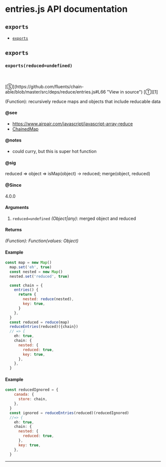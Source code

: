 # entries.js API documentation

<!-- div class="toc-container" -->

<!-- div -->

## `exports`
* <a href="#exports"  data-meta="exports reduced undefined reduced object isMap object reduced merge object reduced"  data-call="exports reduced undefined"  data-category="Methods"  data-description="Function recursively reduce maps and objects that include reducable data"  data-name="exports"  data-see="href https www airpair com javascript javascript array reduce label https www airpair com javascript javascript array reduce href https github com fluents chain able blob master src ChainedMap js label ChainedMap"  data-notes="could curry but this is super hot function"  data-all="meta exports reduced undefined n reduced object isMap object reduced merge object reduced call exports reduced undefined category Methods description Function recursively reduce maps and objects that include reducable data name exports member see href https www airpair com javascript javascript array reduce label https www airpair com javascript javascript array reduce href https github com fluents chain able blob master src ChainedMap js label ChainedMap notes could curry but this is super hot function n todos klassProps" >`exports`</a>

<!-- /div -->

<!-- /div -->

<!-- div class="doc-container" -->

<!-- div -->

## `exports`

<!-- div -->

<h3 id="exports" data-member="" data-category="Methods" data-name="exports"><code>exports(reduced=undefined)</code></h3>
<br>
<br>
[&#x24C8;](https://github.com/fluents/chain-able/blob/master/src/deps/reduce/entries.js#L66 "View in source") [&#x24C9;][1]

(Function): recursively reduce maps and objects that include reducable data


#### @see 

* <a href="https://www.airpair.com/javascript/javascript-array-reduce" >https://www.airpair.com/javascript/javascript-array-reduce</a>
* <a href="https://github.com/fluents/chain-able/blob/master/src/ChainedMap.js" >ChainedMap</a>

#### @notes 

* could curry, but this is super hot function
 

#### @sig 

reduced => object => isMap(object) -> reduced; merge(object, reduced) 

#### @Since
4.0.0

#### Arguments
1. `reduced=undefined` *(Object|any)*: merged object and reduced

#### Returns
*(Function): Function(values: Object)*

#### Example
```js
const map = new Map()
  map.set('eh', true)
  const nested = new Map()
  nested.set('reduced', true)

  const chain = {
    entries() {
      return {
        nested: reduce(nested),
        key: true,
      }
    },
  }
  const reduced = reduce(map)
  reduceEntries(reduced)({chain})
  // => {
    eh: true,
    chain: {
      nested: {
        reduced: true,
        key: true,
      },
    },
  }
```
#### Example
```js
const reducedIgnored = {
    canada: {
      store: chain,
    },
  }
  const ignored = reduceEntries(reduced)(reducedIgnored)
  //=> {
    eh: true,
    chain: {
      nested: {
        reduced: true,
      },
      key: true,
    },
  }
```
---

<!-- /div -->

<!-- /div -->

<!-- /div -->

 [1]: #exports "Jump back to the TOC."
